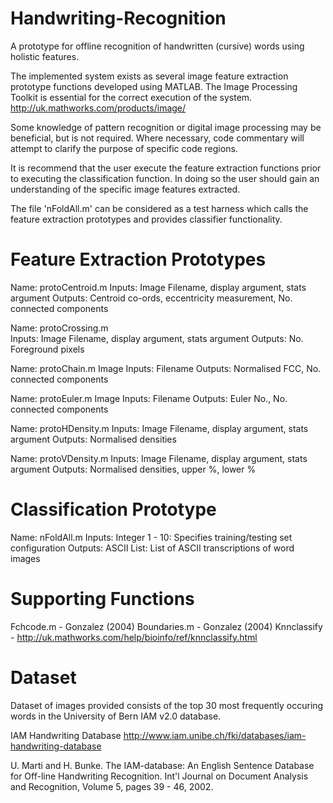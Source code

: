 Handwriting-Recognition
=======================

A prototype for offline recognition of handwritten (cursive) words using holistic features.

The implemented system exists as several image feature extraction prototype functions developed using MATLAB. The Image Processing Toolkit is essential for the correct execution of the system. http://uk.mathworks.com/products/image/

Some knowledge of pattern recognition or digital image processing may be beneficial, but is not required. Where necessary, code commentary will attempt to clarify the purpose of specific code regions.

It is recommend that the user execute the feature extraction functions prior to executing the classification function. In doing so the user should gain an understanding of the specific image features extracted.

The file 'nFoldAll.m' can be considered as a test harness which calls the feature extraction prototypes and provides classifier functionality.


Feature Extraction Prototypes 
=============================
Name: protoCentroid.m
Inputs: Image Filename, display argument, stats argument 
Outputs: Centroid co-ords, eccentricity measurement, No. connected components 

Name: protoCrossing.m  
Inputs: Image Filename, display argument, stats argument
Outputs: No. Foreground pixels 

Name: protoChain.m Image 
Inputs: Filename 
Outputs: Normalised FCC, No. connected components  

Name: protoEuler.m Image 
Inputs: Filename 
Outputs: Euler No., No. connected components 

Name: protoHDensity.m
Inputs: Image Filename, display argument, stats argument
Outputs: Normalised densities

Name: protoVDensity.m
Inputs: Image Filename, display argument, stats argument
Outputs: Normalised densities,  upper %, lower %  

Classification Prototype  
=========================
Name:  nFoldAll.m
Inputs: Integer  1 - 10: Specifies training/testing set configuration
Outputs: ASCII List: List of ASCII transcriptions of word images    

Supporting Functions
=======================
Fchcode.m - Gonzalez (2004) 
Boundaries.m - Gonzalez (2004) 
Knnclassify - http://uk.mathworks.com/help/bioinfo/ref/knnclassify.html

Dataset
========

Dataset of images provided consists of the top 30 most frequently occuring words in the University of Bern IAM v2.0 database.

IAM Handwriting Database http://www.iam.unibe.ch/fki/databases/iam-handwriting-database

U. Marti and H. Bunke. The IAM-database: An English Sentence Database for Off-line Handwriting Recognition. Int'l Journal on Document Analysis and Recognition, Volume 5, pages 39 - 46, 2002.
